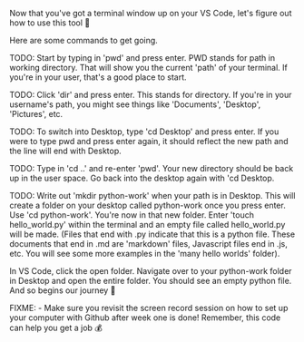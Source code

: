 Now that you've got a terminal window up on your VS Code, let's figure out how to use this tool 🔨

Here are some commands to get going.

TODO: Start by typing in 'pwd' and press enter. PWD stands for path in working directory. That will show you the current 'path' of your terminal. If you're in your user, that's a good place to start.

<!-- ! This will show you all of the contents within your path. -->

TODO: Click 'dir' and press enter. This stands for directory. If you're in your username's path, you might see things like 'Documents', 'Desktop', 'Pictures', etc.

<!-- ! Let's switch our path to the Desktop so we can create a folder and place it on the Desktop. -->

TODO: To switch into Desktop, type 'cd Desktop' and press enter. If you were to type pwd and press enter again, it should reflect the new path and the line will end with Desktop.

<!-- ! You can also go 'up' a level. Let's go back up to the user directory -->

TODO: Type in 'cd ..' and re-enter 'pwd'. Your new directory should be back up in the user space.
      Go back into the desktop again with 'cd Desktop.

<!-- ! Now we will make a folder of our own and create new files in it -->

TODO: Write out 'mkdir python-work' when your path is in Desktop. This will create a folder on your desktop called python-work once you press enter. Use 'cd python-work'. You're now in that new folder. 
Enter 'touch hello_world.py' within the terminal and an empty file called hello_world.py will be made. (Files that end with .py indicate that this is a python file. These documents that end in .md are 'markdown' files, Javascript files end in .js, etc. You will see some more examples in the 'many hello worlds' folder).

In VS Code, click the open folder. Navigate over to your python-work folder in Desktop and open the entire folder. You should see an empty python file. And so begins our journey 🚀

FIXME: - Make sure you revisit the screen record session on how to set up your computer with Github after week one is done! Remember, this code can help you get a job 💰
